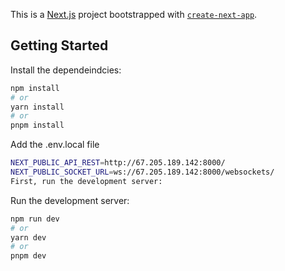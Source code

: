 This is a [Next.js](https://nextjs.org/) project bootstrapped with [`create-next-app`](https://github.com/vercel/next.js/tree/canary/packages/create-next-app).

## Getting Started

Install the dependeindcies:

```bash
npm install
# or
yarn install
# or
pnpm install
```

Add the .env.local file
```bash
NEXT_PUBLIC_API_REST=http://67.205.189.142:8000/
NEXT_PUBLIC_SOCKET_URL=ws://67.205.189.142:8000/websockets/
First, run the development server:
```

Run the development server:
```bash
npm run dev
# or
yarn dev
# or
pnpm dev
```

